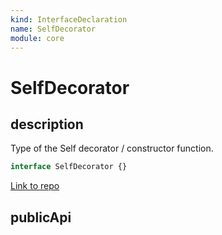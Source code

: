 ```yaml
---
kind: InterfaceDeclaration
name: SelfDecorator
module: core
---
```


# SelfDecorator

## description

Type of the Self decorator / constructor function.

```ts
interface SelfDecorator {}
```

[Link to repo](https://github.com/timdeschryver/angular/blob/master/packages/core/src/di/metadata.ts#L108-L131)

## publicApi
